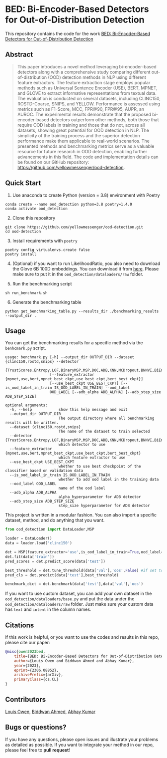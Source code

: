 # BED: Bi-Encoder-Based Detectors for Out-of-Distribution Detection

This repository contains the code for the work [BED: Bi-Encoder-Based Detectors for Out-of-Distribution Detection](https://arxiv.org/abs/2306.08852)

## Abstract

> This paper introduces a novel method leveraging bi-encoder-based detectors along with a comprehensive study comparing different out-of-distribution (OOD) detection methods in NLP using different feature extractors. The feature extraction stage employs popular methods such as Universal Sentence Encoder (USE), BERT, MPNET, and GLOVE to extract informative representations from textual data. The evaluation is conducted on several datasets, including CLINC150, ROSTD-Coarse, SNIPS, and YELLOW. Performance is assessed using metrics such as F1-Score, MCC, FPR@90, FPR@95, AUPR, an AUROC. The experimental results demonstrate that the proposed bi-encoder-based detectors outperform other methods, both those that require OOD labels in training and those that do not, across all datasets, showing great potential for OOD detection in NLP. The simplicity of the training process and the superior detection performance make them applicable to real-world scenarios. The presented methods and benchmarking metrics serve as a valuable resource for future research in OOD detection, enabling further advancements in this field. The code and implementation details can be found on our GitHub repository: https://github.com/yellowmessenger/ood-detection.

## Quick Start

1. Use anaconda to create Python (version = 3.8) environment with Poetry
```
conda create --name ood_detection python=3.8 poetry=1.4.0
conda activate ood_detection
```
2. Clone this repository
```
git clone https://github.com/yellowmessenger/ood-detection.git
cd ood-detection
```
3. Install requirements with `poetry`
```
poetry config virtualenvs.create false
poetry install  
```

4. (Optional) if you want to run LikelihoodRatio, you also need to download the Glove 6B 100D embeddings. You can download it from [here](https://www.kaggle.com/datasets/danielwillgeorge/glove6b100dtxt). Please make sure to put it in the `ood_detection/dataloaders/raw` folder.

5. Run the benchmarking script

```
sh run_benchmark.sh
```

6. Generate the benchmarking table

```
python get_benchmarking_table.py --results_dir ./benchmarking_results --output_dir .
```

## Usage

You can get the benchmarking results for a specific method via the `benhcmark.py` script.

```
usage: benchmark.py [-h] --output_dir OUTPUT_DIR --dataset {clinc150,rostd,snips} --detector
                    {TrustScores,Entropy,LOF,BinaryMSP,MSP,DOC,ADB,KNN,MCDropout,BNNVI,BiEncoderCosine,BiEncoderLOF,BiEncoderEuclidean,BiEncoderMaha,BiEncoderEntropy,BiEncoderPCAEntropy,BiEncoderPCACosine,BiEncoderPCAEuclidean,RAKE,LikelihoodRatio}
                    [--feature_extractor {mpnet,use,bert,mpnet_best_ckpt,use_best_ckpt,bert_best_ckpt}]
                    [--use_best_ckpt USE_BEST_CKPT] [--is_ood_label_in_train IS_OOD_LABEL_IN_TRAIN] --ood_label
                    OOD_LABEL [--adb_alpha ADB_ALPHA] [--adb_step_size ADB_STEP_SIZE]

optional arguments:
  -h, --help            show this help message and exit
  --output_dir OUTPUT_DIR
                        The output directory where all benchmarking results will be written.
  --dataset {clinc150,rostd,snips}
                        The name of the dataset to train selected
  --detector {TrustScores,Entropy,LOF,BinaryMSP,MSP,DOC,ADB,KNN,MCDropout,BNNVI,BiEncoderCosine,BiEncoderLOF,BiEncoderEuclidean,BiEncoderMaha,BiEncoderEntropy,BiEncoderPCAEntropy,BiEncoderPCACosine,BiEncoderPCAEuclidean,RAKE,LikelihoodRatio}
                        which detector to use
  --feature_extractor {mpnet,use,bert,mpnet_best_ckpt,use_best_ckpt,bert_best_ckpt}
                        which feature extractor to use
  --use_best_ckpt USE_BEST_CKPT
                        whether to use best checkpoint of the classifier based on validation data
  --is_ood_label_in_train IS_OOD_LABEL_IN_TRAIN
                        whether to add ood label in the training data
  --ood_label OOD_LABEL
                        name of the ood label
  --adb_alpha ADB_ALPHA
                        alpha hyperparameter for ADB detector
  --adb_step_size ADB_STEP_SIZE
                        step_size hyperparameter for ADB detector
```

This project is written in a modular fashion. You can also import a specific dataset, method, and do anything that you want.

```python
from ood_detection import DataLoader,MSP

loader = DataLoader()
data = loader.load('clinc150')

det = MSP(feature_extractor='use',is_ood_label_in_train=True,ood_label='oos')
det.fit(data['train'])
pred_scores = det.predict_score(data['test'])

best_threshold = det.tune_threshold(data['val'],'oos',False) #if set to True, you'll get viz of different possible thresholds value
pred_cls = det.predict(data['test'],best_threshold)

benchmark_dict = det.benchmark(data['test'],data['val'],'oos')
```

If you want to use custom dataset, you can add your own dataset in the `ood_detection/dataloaders/base.py` and put the data under the `ood_detection/dataloaders/raw` folder. Just make sure your custom data has `text` and `intent` in the column names.

## Citations

If this work is helpful, or you want to use the codes and results in this repo, please cite our paper:

```bibtex
@misc{owen2023bed,
    title={BED: Bi-Encoder-Based Detectors for Out-of-Distribution Detection},
    author={Louis Owen and Biddwan Ahmed and Abhay Kumar},
    year={2023},
    eprint={2306.08852},
    archivePrefix={arXiv},
    primaryClass={cs.CL}
}
```


## Contributors

[Louis Owen](https://www.linkedin.com/in/louisowen/), [Biddwan Ahmed](https://www.linkedin.com/in/biddwan-ahmed-917333126/), [Abhay Kumar](https://www.linkedin.com/in/akanyaani/)

## Bugs or questions?

If you have any questions, please open issues and illustrate your problems as detailed as possible. If you want to integrate your method in our repo, please feel free to **pull request**!